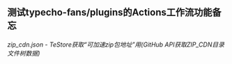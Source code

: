 ## 测试typecho-fans/plugins的Actions工作流功能备忘

###### zip_cdn.json - TeStore获取“可加速zip包地址”用(GitHub API获取ZIP_CDN目录文件树数据)
